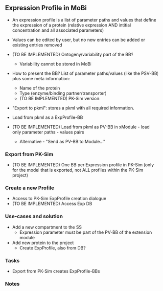 ## Expression Profile in MoBi
- An expression profile is a list of parameter paths and values that define the expression of a protein (relative expression AND intitial concentration and all associated parameters)
- Values can be edited by user, but no new entries can be added or existing entries removed
- (TO BE IMPLEMENTED) Ontogeny/variability part of the BB?
    - Variability cannot be stored in MoBi
- How to present the BB? List of parameter paths/values (like the PSV-BB) plus some meta information:
    - Name of the protein
    - Type (enzyme/binding partner/transporter)
    - (TO BE IMPLEMENTED) PK-Sim version
- "Export to pkml": stores a pkml with all required information.
- Load from pkml as a ExpProfile-BB

- (TO BE IMPLEMENTED) Load from pkml as PV-BB in xModule - load only parameter paths - values pairs
    - Alternative - "Send as PV-BB to Module..."

### Export from PK-Sim
- (TO BE IMPLEMENTED) One BB per Expression profile in PK-Sim (only for the model that is exported, not ALL profiles within the PK-Sim project)

### Create a new Profile

- Access to PK-Sim ExpProfile creation dialogue
- (TO BE IMPLEMENTED) Access Exp DB

### Use-cases and solution
- Add a new compartment to the SS
    - Expression parameter must be part of the PV-BB of the extension module
- Add new protein to the project
    - Create ExpProfile, also from DB?
   
### Tasks
- Export from PK-Sim creates ExpProfile-BBs

### Notes